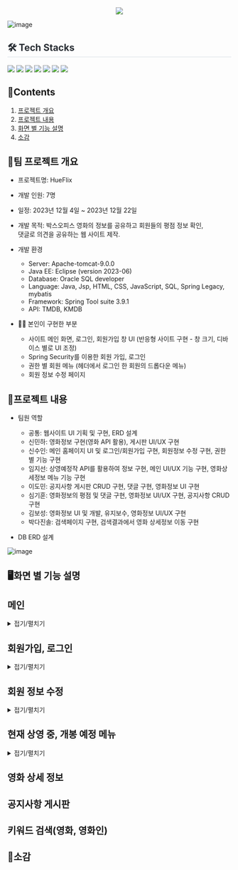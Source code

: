 <div align= "center">
    <img src="https://capsule-render.vercel.app/api?type=soft&color=0:,100:030303&height=120&text=HUEFLIX&animation=&fontColor=ffffff&fontSize=70" />
</div>

![image](https://github.com/SuinShin/Hueflix/assets/148019115/a440f894-eb3c-43ca-91db-a089a358c420)

<div style="text-align: left;">
    <h2 style="border-bottom: 1px solid #d8dee4; color: #282d33;"> 🛠️ Tech Stacks </h2>
    <div style="margin: ; text-align: left;" "text-align: left;"> <img src="https://img.shields.io/badge/Apache Tomcat-F8DC75?style=flat-square&logo=Apache Tomcat&logoColor=white">
          <img src="https://img.shields.io/badge/CSS3-1572B6?style=flat-square&logo=CSS3&logoColor=white">
          <img src="https://img.shields.io/badge/HTML5-E34F26?style=flat-square&logo=HTML5&logoColor=white">
          <img src="https://img.shields.io/badge/Java-007396?style=flat-square&logo=Java&logoColor=white">
          <img src="https://img.shields.io/badge/Javascript-F7DF1E?style=flat-square&logo=Javascript&logoColor=white">
          <img src="https://img.shields.io/badge/Oracle-F80000?style=flat-square&logo=Oracle&logoColor=white">
          <img src="https://img.shields.io/badge/Spring-6DB33F?style=flat-square&logo=Spring&logoColor=white">
    </div>
</div>
    
## 📃Contents

1. [프로젝트 개요](#프로젝트-개요)<br>
2. [프로젝트 내용](#프로젝트-내용)<br>
3. [화면 별 기능 설명](#화면-별-기능-설명)<br>
4. [소감](#소감)<br>
   

## 📌팀 프로젝트 개요
- 프로젝트명: HueFlix

- 개발 인원: 7명

- 일정: 2023년 12월 4일 ~ 2023년 12월 22일
  
- 개발 목적: 박스오피스 영화의 정보를 공유하고 회원들의 평점 정보 확인,<br>
            댓글로 의견을 공유하는 웹 사이트 제작. 
  
- 개발 환경
    - Server: Apache-tomcat-9.0.0
    - Java EE: Eclipse (version 2023-06)
    - Database: Oracle SQL developer
    - Language: Java, Jsp, HTML, CSS, JavaScript, SQL, Spring Legacy, mybatis
    - Framework: Spring Tool suite 3.9.1
    - API: TMDB, KMDB

- 👩‍🔧 본인이 구현한 부분
  - 사이트 메인 화면, 로그인, 회원가입 창 UI (반응형 사이트 구현 - 창 크기, 디바이스 별로 UI 조정)
  - Spring Security를 이용한 회원 가입, 로그인
  - 권한 별 회원 메뉴 (헤더에서 로그인 한 회원의 드롭다운 메뉴)
  - 회원 정보 수정 페이지

## 🔎프로젝트 내용

- 팀원 역할

    - 공통: 웹사이트 UI 기획 및 구현, ERD 설계
    - 신민하: 영화정보 구현(영화 API 활용), 게시판 UI/UX 구현
    - 신수인: 메인 홈페이지 UI 및 로그인/회원가입 구현, 회원정보 수정 구현, 권한별 기능 구현
    - 임지선: 상영예정작 API를 활용하여 정보 구현, 메인 UI/UX 기능 구현, 영화상세정보 메뉴 기능 구현
    - 이도민: 공지사항 게시판 CRUD 구현, 댓글 구현, 영화정보 UI 구현
    - 심기훈: 영화정보의 평점 및 댓글 구현, 영화정보 UI/UX 구현, 공지사항 CRUD 구현
    - 김보성: 영화정보 UI 및 개발, 유지보수, 영화정보 UI/UX 구현
    - 박다진솔: 검색페이지 구현, 검색결과에서 영화 상세정보 이동 구현

- DB ERD 설계

![image](https://github.com/SuinShin/Hueflix/assets/148019115/48569f67-e6cf-421c-8328-8a4e334d8bb6)


## 🖥화면 별 기능 설명

## 메인

<details>
<summary>접기/펼치기</summary>

<br>

- 프로젝트를 실행하면 가장 먼저 표시되는 화면인 만큼, 시각적인 요소에 중점을 두었다.
- Swiper.js를 이용하여, 각 섹션별 영화의 정보와 랭킹을 TMDB에서 받아와 동적으로 슬라이드에 삽입하였다.
- JavaScript Ajax함수를 사용하여 TMDB API의 데이터를 요청하였다.
- API에서 반환한 JSON형식의 데이터를 받아와 처리하였다.
- 포스터를 클릭하면 해당 영화의 상세 정보 창으로 이동한다.

<br>

![image](https://github.com/SuinShin/Hueflix/assets/148019115/a58e2512-e1c4-481a-ba3d-e975635931ac)

<br>

- 해상도 별로 슬라이드의 갯수와 폰트 사이즈를 조정하여 반응형 웹을 구현했다.
- 화면 해상도에 따라 최소 2개 ~ 최대 7개 사이로 슬라이드 갯수가 동적으로 조정된다.

<br>

<img src="https://github.com/SuinShin/Hueflix/assets/148019115/57351974-80f8-4c35-9265-68d968cfacaa" width="300" height="1000">
<img src="https://github.com/SuinShin/Hueflix/assets/148019115/d2cf7595-ccd3-48aa-bd29-5ec1d4503a2d" width="700" height="1000">

<br><br>

- 영화 포스터에 마우스 오버를 하면 영화의 간단한 정보가 표시된다.

<br>

![image](https://github.com/SuinShin/Hueflix/assets/148019115/c4361298-9375-4372-84fb-c8b5f9aa9d10)


</details>


## 회원가입, 로그인

<details>
<summary>접기/펼치기</summary>

<br>

<img src="https://github.com/SuinShin/Hueflix/assets/148019115/b19148c4-4f63-4a6d-82f6-c730688edc3c" width="500" height="auto">
<img src="https://github.com/SuinShin/Hueflix/assets/148019115/6e6eb01c-11e2-4a65-8f04-4a4d44f790a3" width="500" height="auto">

<br><br>

- Spring Security를 이용하여 회원가입, 로그인을 구현했다.
- Spring Security에서 지원해주는 BCryptPasswordEncoder를 이용해 회원 비밀번호를 암호화했다.

<br>

![image](https://github.com/SuinShin/Hueflix/assets/148019115/c0d6e890-8f0f-4785-8b4c-fd145d9418ec)


<br><br>

- 로그인 시 회원정보가 일치하지 않으면 경고 메시지가 출력된다.

<img src="https://github.com/SuinShin/Hueflix/assets/148019115/e968a634-d065-45b6-b73b-56e27d1c2fca" width="500" height="auto">

<br><br>

- 회원가입 버튼은 입력 폼이 하나라도 null이거나, 에러 메시지가 표시될 시 비활성화 상태이다.
- js와 Ajax를 이용하여 간단한 유효성 검사를 추가하였다.
    - 아이디가 이메일 형식이 아닐 경우 경고 메시지가 출력된다.
    - 중복 아이디, 닉네임이 존재할 경우 경고 메시지가 출력된다.
    - 비밀번호 입력란과 확인란이 일치하지 않을 경우 경고 메시지가 출력된다.

<br>

![image](https://github.com/SuinShin/Hueflix/assets/148019115/0bc15de0-d902-4739-8a1e-c7859effbcca)
![image](https://github.com/SuinShin/Hueflix/assets/148019115/b8117368-ef5c-4d67-a9fe-1e3991b5eee9)
![image](https://github.com/SuinShin/Hueflix/assets/148019115/c2491caa-343e-40b1-84f8-48a4ae01f840)
![image](https://github.com/SuinShin/Hueflix/assets/148019115/2595fc49-a1e5-4deb-a6a6-601ebfe8953d)
![image](https://github.com/SuinShin/Hueflix/assets/148019115/942da937-729d-458d-b3bf-34bd09c0c8e2)

</details>

## 회원 정보 수정

<details>
<summary>접기/펼치기</summary>

<br>

- 로그인을 완료하면 로그인 링크가 유저 정보를 표시하는 드롭다운 메뉴로 변경된다.
- 이 메뉴에서 유저 정보 수정 및 로그아웃이 가능하다.

<br>

![image](https://github.com/SuinShin/Hueflix/assets/148019115/272e9318-cb5c-4f2e-9527-14d728b3ffc9)

<br>

- 정보 수정창으로 이동하기 전, 보안을 위해 비밀번호를 다시 확인하는 절차를 갖는다.

<br>

![image](https://github.com/SuinShin/Hueflix/assets/148019115/13f2a1cd-4f59-4f85-bbab-a8c7e7efc45e)

<br>

- 비밀번호가 회원 정보와 일치하지 않을 시, 에러 메시지를 출력한다.
- BCryptPasswordEncoder로 입력 비밀번호를 변환하여 DB의 비밀번호를 확인한다.

<br>

![image](https://github.com/SuinShin/Hueflix/assets/148019115/6ff6a24c-3efd-4c5f-8352-2710f4337fd0)

<br>

- 닉네임, 비밀번호 변경이 가능하다
- 변경할 비밀번호가 일치하지 않으면 에러 메시지를 출력한다.

<br>

![image](https://github.com/SuinShin/Hueflix/assets/148019115/8f9d1d02-3abd-4672-ada6-f7363e3b9d39)


</details>


## 현재 상영 중, 개봉 예정 메뉴

<details>
<summary>접기/펼치기</summary>

<br>

- TMDB API를 통해 현재 대한민국 극장에서 상영중인 최신 영화정보, 개봉 예정작을 받아와 표시했다.
- 영화 포스터를 클릭하면, 해당 영화의 상세 페이지로 이동한다.
- 마우스 오버를 하면, 간단한 영화의 줄거리가 나온다. (제한 글자수 초과 시 ...로 후략)

<br>

<img src="https://github.com/SuinShin/Hueflix/assets/148019115/25344090-b7ce-4a90-9b8e-f0c28befb0c1" width="500" height="auto">
<img src="https://github.com/SuinShin/Hueflix/assets/148019115/468467c0-7d36-4755-8a0c-5e7366f34267" width="500" height="auto">

</details>




## 영화 상세 정보

## 공지사항 게시판

## 키워드 검색(영화, 영화인)

## 📓소감
